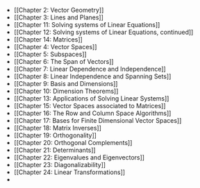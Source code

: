 - [[Chapter 2: Vector Geometry]]
- [[Chapter 3: Lines and Planes]]
- [[Chapter 11: Solving systems of Linear Equations]]
- [[Chapter 12: Solving systems of Linear Equations, continued]]
- [[Chapter 14: Matrices]]
- [[Chapter 4: Vector Spaces]]
- [[Chapter 5: Subspaces]]
- [[Chapter 6: The Span of Vectors]]
- [[Chapter 7: Linear Dependence and Independence]]
- [[Chapter 8: Linear Independence and Spanning Sets]]
- [[Chapter 9: Basis and Dimensions]]
- [[Chapter 10: Dimension Theorems]]
- [[Chapter 13: Applications of Solving Linear Systems]]
- [[Chapter 15: Vector Spaces associated to Matrices]]
- [[Chapter 16: The Row and Column Space Algorithms]]
- [[Chapter 17: Bases for Finite Dimensional Vector Spaces]]
- [[Chapter 18: Matrix Inverses]]
- [[Chapter 19: Orthogonality]]
- [[Chapter 20: Orthogonal Complements]]
- [[Chapter 21: Determinants]]
- [[Chapter 22: Eigenvalues and Eigenvectors]]
- [[Chapter 23: Diagonalizability]]
- [[Chapter 24: Linear Transformations]]
-